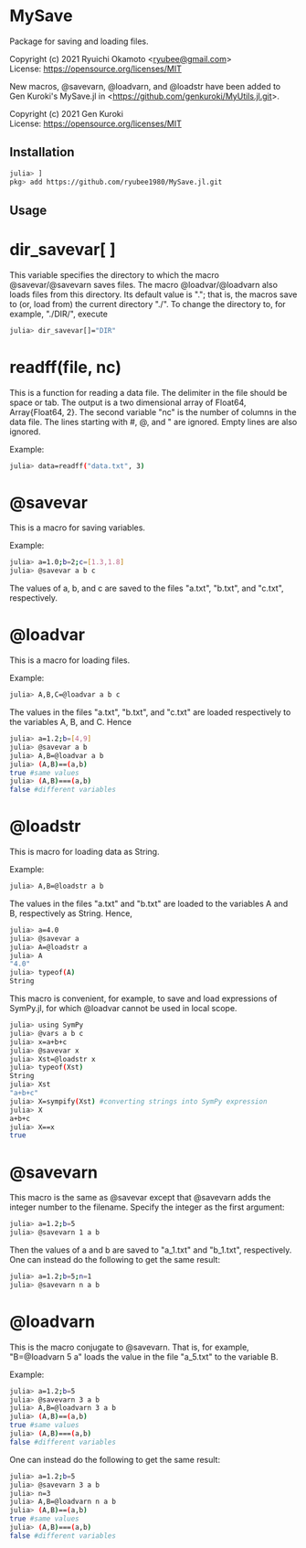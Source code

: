# MySave
Package for saving and loading files.

Copyright (c) 2021 Ryuichi Okamoto <<ryubee@gmail.com>>  
License: https://opensource.org/licenses/MIT

New macros, @savevarn, @loadvarn, and @loadstr have been added to Gen Kuroki's MySave.jl in <<https://github.com/genkuroki/MyUtils.jl.git>>.

Copyright (c) 2021 Gen Kuroki  
License: https://opensource.org/licenses/MIT

## Installation
```sh
julia> ]
pkg> add https://github.com/ryubee1980/MySave.jl.git
```

## Usage
# dir_savevar[ ]
This variable specifies the directory to which the macro @savevar/@savevarn saves files. The macro @loadvar/@loadvarn also loads files from this directory.
Its default value is "."; that is, the macros save to (or, load from) the current directory "./". To change the directory to, for example, "./DIR/", execute
```sh
julia> dir_savevar[]="DIR"
```

# readff(file, nc)
This is a function for reading a data file. The delimiter in the file should be space or tab. The output is a two dimensional array of Float64, Array{Float64, 2}. The second variable "nc" is the number of columns in the data file. The lines starting with #, @, and " are ignored. Empty lines are also ignored.

Example:
```sh
julia> data=readff("data.txt", 3)
```


# @savevar
This is a macro for saving variables. 

Example:
```sh
julia> a=1.0;b=2;c=[1.3,1.8]
julia> @savevar a b c
```
The values of a, b, and c are saved to the files "a.txt", "b.txt", and "c.txt", respectively.

# @loadvar
This is a macro for loading files.

Example:
```sh
julia> A,B,C=@loadvar a b c
```
The values in the files "a.txt", "b.txt", and "c.txt" are loaded respectively to the variables A, B, and C. Hence
```sh
julia> a=1.2;b=[4,9]
julia> @savevar a b
julia> A,B=@loadvar a b
julia> (A,B)==(a,b)
true #same values
julia> (A,B)===(a,b)
false #different variables
```

# @loadstr
This is macro for loading data as String.

Example:
```sh
julia> A,B=@loadstr a b
```
The values in the files "a.txt" and "b.txt" are loaded to the variables A and B, respectively as String. Hence,

```sh
julia> a=4.0
julia> @savevar a
julia> A=@loadstr a
julia> A
"4.0"
julia> typeof(A)
String
```

This macro is convenient, for example, to save and load expressions of SymPy.jl, for which @loadvar cannot be used in local scope.
```sh
julia> using SymPy
julia> @vars a b c
julia> x=a+b+c
julia> @savevar x
julia> Xst=@loadstr x
julia> typeof(Xst)
String
julia> Xst
"a+b+c"
julia> X=sympify(Xst) #converting strings into SymPy expression
julia> X
a+b+c
julia> X==x
true
```


# @savevarn
This macro is the same as @savevar except that @savevarn adds the integer number to the filename. 
Specify the integer as the first argument:
```sh
julia> a=1.2;b=5
julia> @savevarn 1 a b
```
Then the values of a and b are saved to "a_1.txt" and "b_1.txt", respectively. One can instead do the following to get the same result:
```sh
julia> a=1.2;b=5;n=1
julia> @savevarn n a b
```


# @loadvarn
This is the macro conjugate to @savevarn. That is, for example, "B=@loadvarn 5 a" loads the value in the file "a_5.txt" to the variable B.

Example:
```sh
julia> a=1.2;b=5
julia> @savevarn 3 a b
julia> A,B=@loadvarn 3 a b
julia> (A,B)==(a,b)
true #same values
julia> (A,B)===(a,b)
false #different variables
```
One can instead do the following to get the same result:
```sh
julia> a=1.2;b=5
julia> @savevarn 3 a b 
julia> n=3
julia> A,B=@loadvarn n a b
julia> (A,B)==(a,b)
true #same values
julia> (A,B)===(a,b)
false #different variables
```
